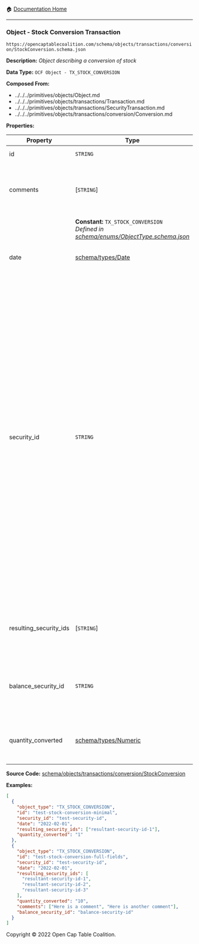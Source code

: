 :house: [Documentation Home](../../../../../README.md)

---

### Object - Stock Conversion Transaction

`https://opencaptablecoalition.com/schema/objects/transactions/conversion/StockConversion.schema.json`

**Description:** _Object describing a conversion of stock_

**Data Type:** `OCF Object - TX_STOCK_CONVERSION`

**Composed From:**

- ../../../primitives/objects/Object.md
- ../../../primitives/objects/transactions/Transaction.md
- ../../../primitives/objects/transactions/SecurityTransaction.md
- ../../../primitives/objects/transactions/conversion/Conversion.md

**Properties:**

| Property               | Type                                                                                                                     | Description                                                                                                                                                                                                                                                                                                                                                                                                                                                                                                 | Required   |
| ---------------------- | ------------------------------------------------------------------------------------------------------------------------ | ----------------------------------------------------------------------------------------------------------------------------------------------------------------------------------------------------------------------------------------------------------------------------------------------------------------------------------------------------------------------------------------------------------------------------------------------------------------------------------------------------------- | ---------- |
| id                     | `STRING`                                                                                                                 | Identifier for the object                                                                                                                                                                                                                                                                                                                                                                                                                                                                                   | `REQUIRED` |
| comments               | [`STRING`]                                                                                                               | Unstructured text comments related to and stored for the object                                                                                                                                                                                                                                                                                                                                                                                                                                             | -          |
|                        | **Constant:** `TX_STOCK_CONVERSION`</br>_Defined in [schema/enums/ObjectType.schema.json](../../../enums/ObjectType.md)_ | Object type field                                                                                                                                                                                                                                                                                                                                                                                                                                                                                           | -          |
| date                   | [schema/types/Date](../../../types/Date.md)                                                                              | Date on which the transaction occurred                                                                                                                                                                                                                                                                                                                                                                                                                                                                      | `REQUIRED` |
| security_id            | `STRING`                                                                                                                 | Identifier for the security (stock, plan security, warrant, or convertible) by which it can be referenced by other transaction objects. Note that while this identifier is created with an issuance object, it should be different than the issuance object's `id` field which identifies the issuance transaction object itself. All future transactions on the security (e.g. acceptance, transfer, cancel, etc.) must reference this `security_id` to qualify which security the transaction applies to. | `REQUIRED` |
| resulting_security_ids | [`STRING`]                                                                                                               | Identifier for the security (or securities) that resulted from the conversion                                                                                                                                                                                                                                                                                                                                                                                                                               | `REQUIRED` |
| balance_security_id    | `STRING`                                                                                                                 | Identifier for the security that holds the remainder balance (for partial conversions)                                                                                                                                                                                                                                                                                                                                                                                                                      | -          |
| quantity_converted     | [schema/types/Numeric](../../../types/Numeric.md)                                                                        | Quantity of non-monetary security units converted                                                                                                                                                                                                                                                                                                                                                                                                                                                           | `REQUIRED` |

**Source Code:** [schema/objects/transactions/conversion/StockConversion](../../../../docs/markdown/schema/objects/transactions/conversion/StockConversion.schema.json)

**Examples:**

```json
[
  {
    "object_type": "TX_STOCK_CONVERSION",
    "id": "test-stock-conversion-minimal",
    "security_id": "test-security-id",
    "date": "2022-02-01",
    "resulting_security_ids": ["resultant-security-id-1"],
    "quantity_converted": "1"
  },
  {
    "object_type": "TX_STOCK_CONVERSION",
    "id": "test-stock-conversion-full-fields",
    "security_id": "test-security-id",
    "date": "2022-02-01",
    "resulting_security_ids": [
      "resultant-security-id-1",
      "resultant-security-id-2",
      "resultant-security-id-3"
    ],
    "quantity_converted": "10",
    "comments": ["Here is a comment", "Here is another comment"],
    "balance_security_id": "balance-security-id"
  }
]
```

Copyright © 2022 Open Cap Table Coalition.
